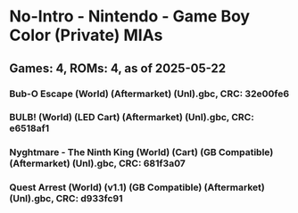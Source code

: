# No-Intro - Nintendo - Game Boy Color (Private) MIAs
## Games: 4, ROMs: 4, as of 2025-05-22

### Bub-O Escape (World) (Aftermarket) (Unl).gbc, CRC: 32e00fe6
### BULB! (World) (LED Cart) (Aftermarket) (Unl).gbc, CRC: e6518af1
### Nyghtmare - The Ninth King (World) (Cart) (GB Compatible) (Aftermarket) (Unl).gbc, CRC: 681f3a07
### Quest Arrest (World) (v1.1) (GB Compatible) (Aftermarket) (Unl).gbc, CRC: d933fc91
